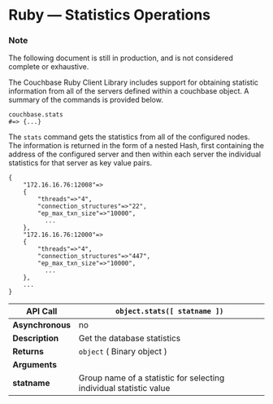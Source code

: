 # Ruby — Statistics Operations

### Note

The following document is still in production, and is not considered complete or
exhaustive.

The Couchbase Ruby Client Library includes support for obtaining statistic
information from all of the servers defined within a couchbase object. A summary
of the commands is provided below.


```
couchbase.stats
#=> {...}
```

The `stats` command gets the statistics from all of the configured nodes. The
information is returned in the form of a nested Hash, first containing the
address of the configured server and then within each server the individual
statistics for that server as key value pairs.


```
{
    "172.16.16.76:12008"=>
    {
        "threads"=>"4",
        "connection_structures"=>"22",
        "ep_max_txn_size"=>"10000",
          ...
    },
    "172.16.16.76:12000"=>
    {
        "threads"=>"4",
        "connection_structures"=>"447",
        "ep_max_txn_size"=>"10000",
          ...
    },
    ...
}
```

<a id="table-couchbase-sdk_ruby_stats"></a>

**API Call**     | `object.stats([ statname ])`                                      
-----------------|-------------------------------------------------------------------
**Asynchronous** | no                                                                
**Description**  | Get the database statistics                                       
**Returns**      | `object` ( Binary object )                                        
**Arguments**    |                                                                   
**statname**     | Group name of a statistic for selecting individual statistic value

<a id="api-reference-view"></a>
